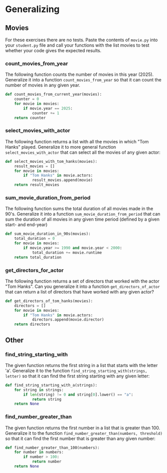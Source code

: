 # Generalizing

## Movies

For these exercises there are no tests. Paste the contents of `movie.py` into your `student.py` file and call your
functions with the list movies to test whether your code gives the expected results.

### count_movies_from_year

The following function counts the number of movies in this year (2025). Generalize it into a function
`count_movies_from_year` so that it can count the number of movies in any given year.

```python
def count_movies_from_current_year(movies):
    counter = 0
    for movie in movies:
        if movie.year == 2025:
            counter += 1
    return counter
```

### select_movies_with_actor

The following function returns a list with all the movies in which "Tom Hanks" played. Generalize it to more general
function `select_movies_with_actor` that can select all the movies of any given actor:

```python
def select_movies_with_tom_hanks(movies):
    result_movies = []
    for movie in movies:
        if "Tom Hanks" in movie.actors:
            result_movies.append(movie)
    return result_movies
```

### sum_movie_duration_from_period

The following function sums the total duration of all movies made in the 90's. Generalize it into a function `sum_movie_duration_from_period` that can sum the duration of all movies in any given time period (defined by a given
start- and end-year)

```python
def sum_movie_duration_in_90s(movies):
    total_duration = 0
    for movie in movies:
        if movie.year >= 1990 and movie.year < 2000:
            total_duration += movie.runtime
    return total_duration
```

### get_directors_for_actor

The following function returns a set of directors that worked with the actor "Tom Hanks". Can you generalize it into a
function `get_directors_of_actor` that can return a list of directors that have worked with any given actor?

```python
def get_directors_of_tom_hanks(movies):
    directors = []
    for movie in movies:
        if "Tom Hanks" in movie.actors:
            directors.append(movie.director)
    return directors
```

## Other

### find_string_starting_with

The given function returns the first string in a list that starts with the letter 'a'. Generalize it to the function
`find_string_starting_with(strings, letter)` so that it can find the first string starting with any given letter:

```python
def find_string_starting_with_a(strings):
    for string in strings:
        if len(string) != 0 and string[0].lower() == "a":
            return string
    return None
```

### find_number_greater_than

The given function returns the first number in a list that is greater than 100. Generalize it to the function
`find_number_greater_than(numbers, threshold)` so that it can find the first number that is greater than any given
number:

```python
def find_number_greater_than_100(numbers):
    for number in numbers:
        if number > 100:
            return number
    return None
```
